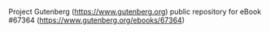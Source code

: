 Project Gutenberg (https://www.gutenberg.org) public repository for
eBook #67364 (https://www.gutenberg.org/ebooks/67364)

